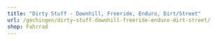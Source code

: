 ```yaml
---
title: "Dirty Stuff - Downhill, Freeride, Enduro, Dirt/Street"
url: /gechingen/dirty-stuff-downhill-freeride-enduro-dirt-street/
shop: Fahrrad
---
```

